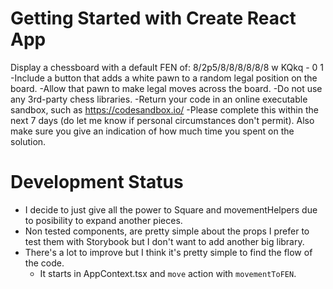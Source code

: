 # Getting Started with Create React App

Display a chessboard with a default FEN of: 8/2p5/8/8/8/8/8/8 w KQkq - 0 1
-Include a button that adds a white pawn to a random legal position on the board.
-Allow that pawn to make legal moves across the board.
-Do not use any 3rd-party chess libraries.
-Return your code in an online executable sandbox, such as https://codesandbox.io/
-Please complete this within the next 7 days (do let me know if personal circumstances don't permit). Also make sure you give an indication of how much time you spent on the solution.



# Development Status

 - I decide to just give all the power to Square and movementHelpers due to posibility to expand another pieces.
 - Non tested components, are pretty simple about the props I prefer to test them with Storybook but I don't want to add another big library.
 - There's a lot to improve but I think it's pretty simple to find the flow of the code.
    - It starts in AppContext.tsx and `move` action with `movementToFEN`.